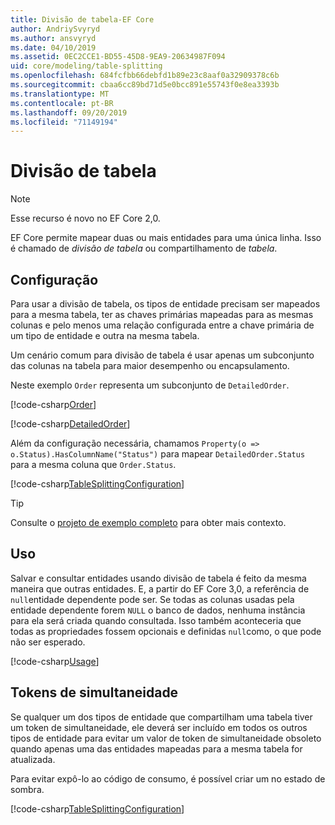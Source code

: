 ```yaml
---
title: Divisão de tabela-EF Core
author: AndriySvyryd
ms.author: ansvyryd
ms.date: 04/10/2019
ms.assetid: 0EC2CCE1-BD55-45D8-9EA9-20634987F094
uid: core/modeling/table-splitting
ms.openlocfilehash: 684fcfbb66debfd1b89e23c8aaf0a32909378c6b
ms.sourcegitcommit: cbaa6cc89bd71d5e0bcc891e55743f0e8ea3393b
ms.translationtype: MT
ms.contentlocale: pt-BR
ms.lasthandoff: 09/20/2019
ms.locfileid: "71149194"
---
```

# <a name="table-splitting"></a>Divisão de tabela

>[!NOTE]
> Esse recurso é novo no EF Core 2,0.

EF Core permite mapear duas ou mais entidades para uma única linha. Isso é chamado de _divisão de tabela_ ou compartilhamento de _tabela_.

## <a name="configuration"></a>Configuração

Para usar a divisão de tabela, os tipos de entidade precisam ser mapeados para a mesma tabela, ter as chaves primárias mapeadas para as mesmas colunas e pelo menos uma relação configurada entre a chave primária de um tipo de entidade e outra na mesma tabela.

Um cenário comum para divisão de tabela é usar apenas um subconjunto das colunas na tabela para maior desempenho ou encapsulamento.

Neste exemplo `Order` representa um subconjunto de `DetailedOrder`.

[!code-csharp[Order](../../../samples/core/Modeling/TableSplitting/Order.cs?name=Order)]

[!code-csharp[DetailedOrder](../../../samples/core/Modeling/TableSplitting/DetailedOrder.cs?name=DetailedOrder)]

Além da configuração necessária, chamamos `Property(o => o.Status).HasColumnName("Status")` para mapear `DetailedOrder.Status` para a mesma coluna que `Order.Status`.

[!code-csharp[TableSplittingConfiguration](../../../samples/core/Modeling/TableSplitting/TableSplittingContext.cs?name=TableSplitting&highlight=3)]

> [!TIP]
> Consulte o [projeto de exemplo completo](https://github.com/aspnet/EntityFramework.Docs/tree/master/samples/core/Modeling/TableSplitting) para obter mais contexto.

## <a name="usage"></a>Uso

Salvar e consultar entidades usando divisão de tabela é feito da mesma maneira que outras entidades. E, a partir do EF Core 3,0, a referência de `null`entidade dependente pode ser. Se todas as colunas usadas pela entidade dependente forem `NULL` o banco de dados, nenhuma instância para ela será criada quando consultada. Isso também aconteceria que todas as propriedades fossem opcionais e definidas `null`como, o que pode não ser esperado.

[!code-csharp[Usage](../../../samples/core/Modeling/TableSplitting/Program.cs?name=Usage)]

## <a name="concurrency-tokens"></a>Tokens de simultaneidade

Se qualquer um dos tipos de entidade que compartilham uma tabela tiver um token de simultaneidade, ele deverá ser incluído em todos os outros tipos de entidade para evitar um valor de token de simultaneidade obsoleto quando apenas uma das entidades mapeadas para a mesma tabela for atualizada.

Para evitar expô-lo ao código de consumo, é possível criar um no estado de sombra.

[!code-csharp[TableSplittingConfiguration](../../../samples/core/Modeling/TableSplitting/TableSplittingContext.cs?name=ConcurrencyToken&highlight=2)]